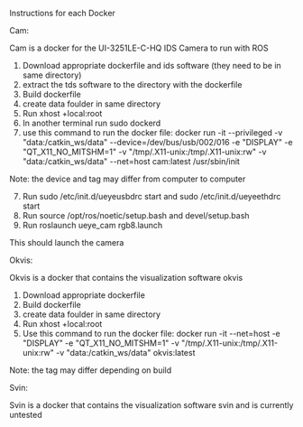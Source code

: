Instructions for each Docker

Cam:

Cam is a docker for the UI-3251LE-C-HQ IDS Camera to run with ROS

1. Download appropriate dockerfile and ids software (they need to be in same directory)
2. extract the tds software to the directory with the dockerfile
3. Build dockerfile
4. create data foulder in same directory
5. Run xhost +local:root
4. In another terminal run sudo dockerd
6. use this command to run the docker file: docker run -it --privileged -v "data:/catkin_ws/data" --device=/dev/bus/usb/002/016 -e "DISPLAY" -e "QT_X11_NO_MITSHM=1" -v "/tmp/.X11-unix:/tmp/.X11-unix:rw" -v "data:/catkin_ws/data" --net=host cam:latest /usr/sbin/init

Note: the device and tag may differ from computer to computer

7. Run sudo /etc/init.d/ueyeusbdrc start and sudo /etc/init.d/ueyeethdrc start
8. Run source /opt/ros/noetic/setup.bash and devel/setup.bash
9. Run roslaunch ueye_cam rgb8.launch

This should launch the camera 


Okvis:

Okvis is a docker that contains the visualization software okvis

1. Download appropriate dockerfile
2. Build dockerfile
3. create data foulder in same directory
4. Run xhost +local:root
5. Use this command to run the docker file: docker run -it --net=host -e "DISPLAY" -e "QT_X11_NO_MITSHM=1" -v "/tmp/.X11-unix:/tmp/.X11-unix:rw" -v "data:/catkin_ws/data" okvis:latest

Note: the tag may differ depending on build

Svin:

Svin is a docker that contains the visualization software svin and is currently untested
